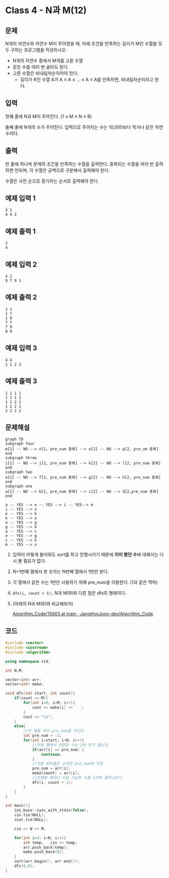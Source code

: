 # Class 4 - N과 M(12)

## 문제

N개의 자연수와 자연수 M이 주어졌을 때, 아래 조건을 만족하는 길이가 M인 수열을 모두 구하는 프로그램을 작성하시오.

- N개의 자연수 중에서 M개를 고른 수열
- 같은 수를 여러 번 골라도 된다.
- 고른 수열은 비내림차순이어야 한다.
    - 길이가 K인 수열 A가 A ≤ A ≤ ... ≤ A ≤ A를 만족하면, 비내림차순이라고 한다.

## 입력

첫째 줄에 N과 M이 주어진다. (1 ≤ M ≤ N ≤ 8)

둘째 줄에 N개의 수가 주어진다. 입력으로 주어지는 수는 10,000보다 작거나 같은 자연수이다.

## 출력

한 줄에 하나씩 문제의 조건을 만족하는 수열을 출력한다. 중복되는 수열을 여러 번 출력하면 안되며, 각 수열은 공백으로 구분해서 출력해야 한다.

수열은 사전 순으로 증가하는 순서로 출력해야 한다.

## 예제 입력 1

```
3 1
4 4 2
```

## 예제 출력 1

```
2
4
```

## 예제 입력 2

```
4 2
9 7 9 1
```

## 예제 출력 2

```
1 1
1 7
1 9
7 7
7 9
9 9
```

## 예제 입력 3

```
4 4
1 1 2 2
```

## 예제 출력 3

```
1 1 1 1
1 1 1 2
1 1 2 2
1 2 2 2
2 2 2 2
```

## 문제해설

```mermaid
graph TD
subgraph four
m[1] -- NO --> n[1, pre_num 중복] --> o[2] -- NO --> p[2, pre_um 중복]
end
subgraph three
i[1] -- NO --> j[1, pre_num 중복] --> k[2] -- NO --> l[2, pre_num 중복]
end
subgraph two
e[1] -- NO --> f[1, pre_num 중복] --> g[2] -- NO --> h[2, pre_num 중복]
end
subgraph one
a[1] -- NO --> b[1, pre_num 중복] --> c[2] -- NO --> d[2,pre_num 중복]
end

a -- YES --> e -- YES --> i -- YES--> m
i -- YES --> o
e -- YES --> k
k -- YES --> o
a -- YES --> g
g -- YES --> k
a -- YES --> c
e -- YES --> g
i -- YES --> k
m -- YES --> o
```

1. 입력이 어떻게 들어와도 sort를 하고 진행시키기 때문에 **이미 봤던 수**에 대해서는 다시 볼 필요가 없다.
2. N+1번째 열에서 본 숫자는 N번째 열에서 1번만 본다.
3. 각 열에서 같은 수는 1번만 사용하기 위해 pre_num을 이용한다. (1과 같은 맥락)
4. `dfs(i, count + 1);` N과 M(9)와 다른 점은 dfs의 형태이다.
5. (아래의 N과 M(9)와 비교해보자)
    
    [Algorithm_Code/15663 at main · JangHyoJoon-dev/Algorithm_Code](https://github.com/JangHyoJoon-dev/Algorithm_Code/tree/main/15663)
    

## 코드

```cpp
#include <vector>
#include <iostream>
#include <algorithm>

using namespace std;

int N,M;

vector<int> arr;
vector<int> make;

void dfs(int start, int count){
    if(count == M){
        for(int i=0; i<M; i++){
            cout << make[i] << ' ';
        }
        cout << "\n";
    }
    else{
        //각 열을 마다 pre_num을 지닌다.
        int pre_num = -1;
        for(int i=start; i<N; i++){
            //이번 열에서 읽었던 수는 2번 읽지 않는다.
            if(arr[i] == pre_num) {
                continue;
            }
            //처음 읽어들인 수라면 pre_num에 저장
            pre_num = arr[i];
            make[count] = arr[i];
            //진행할 때마다 사용 가능한 수를 1개씩 줄여나간다.
            dfs(i, count + 1);
        }
    }
}

int main(){
    ios_base::sync_with_stdio(false);
    cin.tie(NULL);
    cout.tie(NULL);

    cin >> N >> M;

    for(int i=0; i<N; i++){
        int temp;   cin >> temp;
        arr.push_back(temp);
        make.push_back(0);
    }
    sort(arr.begin(), arr.end());
    dfs(0,0);
}
```